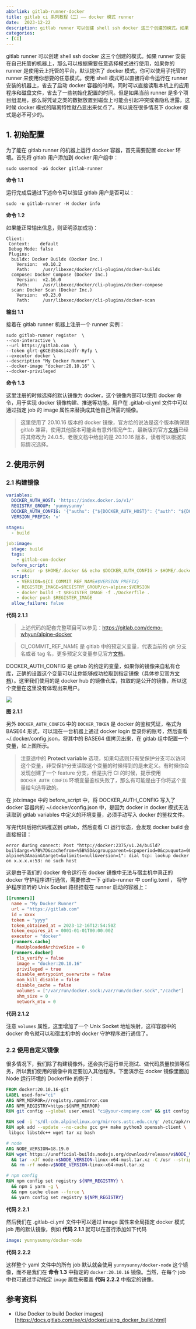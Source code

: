 ```yaml
---
abbrlink: gitlab-runner-docker
title: gitlab ci 系列教程（二）—— docker 模式 runner
date:  2023-12-22
description: gitlab runner 可以创建 shell ssh docker 这三个创建的模式。如果 runner 安装在自己托管的机器上，那么可以根据需要任意选择模式进行使用，如果你的 runner 是使用云上托管的平台，默认提供了 docker 模式，你可以使用子托管的 runner 来使用你想要的任意模式。使用 shell 模式可以直接将命令运行在 runner 安装的机器上，省去了启动 docker 容器的时间，同时可以直接读取本机上的应用程序和磁盘文件，省去了一些初始化配置的时间。但是如果当前 runner 是多个项目组混用，那么将凭证之类的数据放置到磁盘上可能会引起冲突或者隐私泄露，这时候 docker 模式的隔离特性就凸显出来优点了。所以说在很多情况下 docker 模式是必不可少的。
categories:
- [CI]
---
```


gitlab runner 可以创建 shell ssh docker 这三个创建的模式。如果 runner 安装在自己托管的机器上，那么可以根据需要任意选择模式进行使用，如果你的 runner 是使用云上托管的平台，默认提供了 docker 模式，你可以使用子托管的 runner 来使用你想要的任意模式。使用 shell 模式可以直接将命令运行在 runner 安装的机器上，省去了启动 docker 容器的时间，同时可以直接读取本机上的应用程序和磁盘文件，省去了一些初始化配置的时间。但是如果当前 runner 是多个项目组混用，那么将凭证之类的数据放置到磁盘上可能会引起冲突或者隐私泄露，这时候 docker 模式的隔离特性就凸显出来优点了。所以说在很多情况下 docker 模式是必不可少的。

## 1. 初始配置

为了能在 gitlab runner 的机器上运行 docker 容器，首先需要配置 docker 环境。首先将 gitlab 用户添加到 docker 用户组中：
```shell
sudo usermod -aG docker gitlab-runner
```
**命令 1.1**

运行完成后通过下述命令可以验证 gitlab 用户是否可以：
```shell
sudo -u gitlab-runner -H docker info
```
**命令 1.2**

如果能正常输出信息，则证明添加成功：
```
Client:
 Context:    default
 Debug Mode: false
 Plugins:
  buildx: Docker Buildx (Docker Inc.)
    Version:  v0.10.2
    Path:     /usr/libexec/docker/cli-plugins/docker-buildx
  compose: Docker Compose (Docker Inc.)
    Version:  v2.16.0
    Path:     /usr/libexec/docker/cli-plugins/docker-compose
  scan: Docker Scan (Docker Inc.)
    Version:  v0.23.0
    Path:     /usr/libexec/docker/cli-plugins/docker-scan
```
**输出 1.1**

接着在 gitlab runner 机器上注册一个 runner 实例：
```shell
sudo gitlab-runner register  \
--non-interactive \
--url https://gitlab.com  \
--token glrt-gKCEdSG4si4zdfr-Ryfy \
--executor docker \
--description "My Docker Runner" \
--docker-image "docker:20.10.16" \
--docker-privileged
```
**命令 1.3**

这里注册的时候选择的默认镜像为 docker，这个镜像内部可以使用 docker 命令，用于实现 docker 镜像构建、推送等功能。用户在 .gitlab-ci.yml 文件中可以通过指定 job 的 image 属性来替换成其他自己所需的镜像。
> 这里使用了 20.10.16 版本的 docker 镜像，官方给的说法是这个版本确保跟 gitlab 兼容，使用其他版本可能会有意外情况产生，最新版的官方[文档](https://docs.gitlab.com/ee/ci/docker/using_docker_build.html#use-docker-in-docker)已经将其修改为 24.0.5，老版文档中给出的是 20.10.16 版本，读者可以根据实际情况选择。
## 2.使用示例

### 2.1 构建镜像

```yaml
variables:
  DOCKER_AUTH_HOST: 'https://index.docker.io/v1/'
  REGISTRY_GROUP: 'yunnysunny'
  DOCKER_AUTH_CONFIG: '{"auths": {"${DOCKER_AUTH_HOST}": {"auth": "${DOCKER_TOKEN}"}}}'
  VERSION_PREFIX: 'v'

stages:
  - build

job:image:
  stage: build
  tags:
    - gitlab-com-docker
  before_script:
    - mkdir -p $HOME/.docker && echo $DOCKER_AUTH_CONFIG > $HOME/.docker/config.json
  script:
    - VERSION=${CI_COMMIT_REF_NAME#$VERSION_PREFIX}
    - REGISTER_IMAGE=$REGISTRY_GROUP/cn-alpine:$VERSION
    - docker build -t $REGISTER_IMAGE -f ./Dockerfile .
    - docker push $REGISTER_IMAGE
  allow_failure: false
```
**代码 2.1.1**

> 上述代码的配套完整项目可以参见：https://gitlab.com/demo-whyun/alpine-docker

> CI_COMMIT_REF_NAME 是 gitlab 中的预定义变量，代表当前的 git 分支名或者 tag 名，更多预定义变量参见官方[文档](https://docs.gitlab.com/ee/ci/variables/predefined_variables.html)。

DOCKER_AUTH_CONFIG 是 gitlab 的约定的变量，如果你的镜像来自私有仓库，正确的设置这个变量可以让你能够成功拉取到指定镜像（具体参见官方[文档](https://docs.gitlab.com/ee/ci/docker/using_docker_images.html#access-an-image-from-a-private-container-registry)）。这里我们使用的是 docker hub 的镜像仓库，拉取的是公开的镜像，所以这个变量在这里没有体现出来用户。

![](images/group_var.png)

**图 2.1.1**

另外 `DOCKER_AUTH_CONFIG` 中的 `DOCKER_TOKEN` 是 docker 的鉴权凭证，格式为 BASE64 形式，可以现在一台机器上通过 docker login 登录你的账号，然后查看 ~/.docker/config.json，将其中的 BASE64 值拷贝出来，在 gitlab 组中配置一个变量，如上图所示。
> 注意途中的 **Protect variable** 选项，如果勾选则只有受保护分支可以访问这个变量，非受保护分支读取这个变量的时候得到的是未定义。有时候你会发现创建了一个 feature 分支，但是执行 CI 的时候，提示使用 `DOCKER_AUTH_CONFIG` 环境变量鉴权失败了，那么有可能是由于你将这个变量给勾选导致的。 

在 job:image 中的 before_script 中，将 DOCKER_AUTH_CONFIG 写入了 docker 容器内的 ~/.docker/config.json 中，是因为 docker in docker 模式无法读取到 gitlab variables 中定义的环境变量，必须手动写入 docker 的鉴权文件。

写完代码后把代码推送到 gitlab，然后查看 CI 运行状态，会发现 docker build 会直接报错：

```
error during connect: Post "http://docker:2375/v1.24/build?buildargs=%7B%7D&cachefrom=%5B%5D&cgroupparent=&cpuperiod=0&cpuquota=0&cpusetcpus=&cpusetmems=&cpushares=0&dockerfile=Dockerfile&labels=%7B%7D&memory=0&memswap=0&networkmode=default&rm=1&shmsize=0&t=yunnysunny%2Fcn-alpine%3Amain&target=&ulimits=null&version=1": dial tcp: lookup docker on x.x.x.x:53: no such host
```

这是由于我们的 docker 命令运行在 docker 镜像中无法与宿主机中真正的 docker 守护程序进行通信，需要修改一下 gitlab-runner 中 config.toml ， 将守护程序监听的 Unix Socket 路径挂载在 runner 启动的容器上：

```toml
[[runners]]
  name = "My Docker Runner"
  url = "https://gitlab.com"
  id = xxxx
  token = "yyyy"
  token_obtained_at = 2023-12-16T12:54:50Z
  token_expires_at = 0001-01-01T00:00:00Z
  executor = "docker"
  [runners.cache]
    MaxUploadedArchiveSize = 0
  [runners.docker]
    tls_verify = false
    image = "docker:20.10.16"
    privileged = true
    disable_entrypoint_overwrite = false
    oom_kill_disable = false
    disable_cache = false
    volumes = ["/var/run/docker.sock:/var/run/docker.sock","/cache"]
    shm_size = 0
    network_mtu = 0
```
**代码 2.1.2**

注意 `volumes` 属性，这里增加了一个 Unix Socket 地址映射，这样容器中的 docker 命令就可以和宿主机中的 docker 守护程序进行通信了。

### 2.2 使用自定义镜像

很多情况下，我们除了构建镜像外，还会执行运行单元测试、做代码质量校验等任务，所以我们使用的镜像中肯定要加入其他程序。下面演示在 docker 镜像里面加 Node 运行环境的 Dockerfile 的例子：

```dockerfile
FROM docker:20.10.16-git
LABEL used-for="ci"
ARG NPM_MIRROR=//registry.npmmirror.com
ARG NPM_REGISTRY=https:${NPM_MIRROR}
RUN git config --global user.email "ci@your-company.com" && git config --global user.name "ci-user"

RUN sed -i 's/dl-cdn.alpinelinux.org/mirrors.ustc.edu.cn/g' /etc/apk/repositories
RUN apk add --update --no-cache gcc g++ make python3 openssh-client \
 libgcc libstdc++ wget tar xz bash

# node
ARG NODE_VERSION=18.19.0
RUN wget https://unofficial-builds.nodejs.org/download/release/v$NODE_VERSION/node-v$NODE_VERSION-linux-x64-musl.tar.xz \
  && tar -xJf node-v$NODE_VERSION-linux-x64-musl.tar.xz -C /usr --strip-components=1 --no-same-owner \
  && rm -rf node-v$NODE_VERSION-linux-x64-musl.tar.xz

# npm config
RUN npm config set registry ${NPM_REGISTRY} \
  && npm i yarn -g \
  && npm cache clean --force \
  && yarn config set registry ${NPM_REGISTRY}
```
**代码 2.2.1**

然后我们在 .gitlab-ci.yml 文件中可以通过 image 属性来全局指定 docker 模式 job 用的默认镜像，例如 **代码 2.1.1** 就可以在首行添加如下代码

```yaml
image: yunnysunny/docker-node
```

**代码 2.2.2**

这样整个 yaml 文件中的所有 job 默认就会使用 `yunnysunny/docker-node` 这个镜像，而不是我们在 **命令 1.3** 中指定的 `docker:20.10.16` 镜像。当然，在每个 job 中也可通过手动指定 `image` 属性来覆盖 **代码 2.2.2** 中指定的镜像。

## 参考资料
- (Use Docker to build Docker images)[https://docs.gitlab.com/ee/ci/docker/using_docker_build.html]


